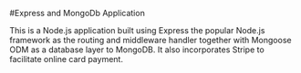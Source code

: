 #Express and MongoDb Application

This is a Node.js application built using Express the popular Node.js framework as the routing and middleware handler together with Mongoose ODM as a database layer to MongoDB.
It also incorporates Stripe to facilitate online card payment.
